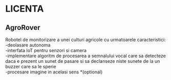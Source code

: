 # LICENTA

## AgroRover

Robotel de monitorizare a unei culturi agricole cu urmatoarele caracteristici:<br>
-deolasare autonoma<br>
-interfata IoT pentru senzori si camera<br>
-implementare algoritm de procesarea a semnalului vocal care sa detecteze daca e prezent un sunet de pasare si sa declanseze niste sunete de la un buzzer care sa le sperie<br>
-procesare imagine in acelasi sens *(optional)<br>
